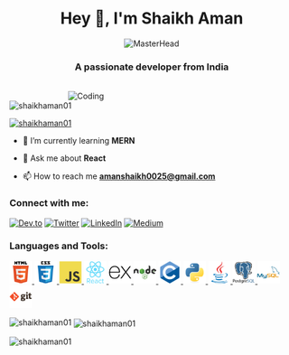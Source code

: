 <h1 align="center">Hey 👋, I'm Shaikh Aman</h1>
<p align="center">
  <img src="https://camo.githubusercontent.com/bf086ae045cede0b5561aa0dcd3315aee15715e3b1417364ffadb11222344e5f/68747470733a2f2f726561646d652d747970696e672d7376672e6865726f6b756170702e636f6d3f636f6c6f723d4532324645342677696474683d333830266865696768743d3435266c696e65733d4f70656e2d536f757263652b456e74687573696173743b416c776179732b4c6561726e696e672b4e65772b5468696e67733b456d706f776572696e672b4f74686572733b4e6963652b546f2b4d6565742b596f752b2e2e2e2663656e7465723d74727565" alt="MasterHead">
</p>

<h3 align="center">A passionate developer from India</h3>
</br>
<img align="right" alt="Coding" width="400" src="https://camo.githubusercontent.com/7de37139d0b4c1ce40865e799b446c0e963a3dd8fb68d239707237c40604fa3d/68747470733a2f2f63646e2e6472696262626c652e636f6d2f75736572732f3733303730332f73637265656e73686f74732f363538313234332f6176656e746f2e676966">

<p align="left"> <img src="https://komarev.com/ghpvc/?username=shaikhaman01&label=Profile%20views&color=0e75b6&style=flat" alt="shaikhaman01" /> </p>

<p align="left"> <a href="https://twitter.com/shaikhaman01" target="blank"><img src="https://img.shields.io/twitter/follow/shaikhaman01?logo=twitter&style=for-the-badge" alt="shaikhaman01" /></a> </p>

- 🌱 I’m currently learning **MERN**

- 💬 Ask me about **React**

- 📫 How to reach me **amanshaikh0025@gmail.com**

<h3 align="left">Connect with me:</h3>
<p align="left">
<a href="https://dev.to/shaikhaman01" target="_blank"><img src="https://img.shields.io/badge/Dev.to-0A0A0A?logo=dev.to&logoColor=white" alt="Dev.to"></a>
<a href="https://twitter.com/shaikhaman01" target="_blank"><img src="https://img.shields.io/badge/Twitter-%231DA1F2.svg?logo=twitter&logoColor=white" alt="Twitter"></a>
<a href="https://linkedin.com/in/shaikhaman01" target="_blank"><img src="https://img.shields.io/badge/LinkedIn-%230077B5.svg?logo=linkedin&logoColor=white" alt="LinkedIn"></a>
<a href="https://medium.com/@ShaikhAman01" target="_blank"><img src="https://img.shields.io/badge/Medium-12100E?logo=medium&logoColor=white" alt="Medium"></a>





</p>

<h3 align="left">Languages and Tools:</h3>
<p align="left">
  <!-- HTML -->
  <a href="https://developer.mozilla.org/en-US/docs/Web/HTML" target="_blank" rel="noreferrer">
    <img src="https://raw.githubusercontent.com/devicons/devicon/master/icons/html5/html5-original-wordmark.svg" alt="HTML" width="40" height="40"/>
  </a>

  <!-- CSS -->
  <a href="https://developer.mozilla.org/en-US/docs/Web/CSS" target="_blank" rel="noreferrer">
    <img src="https://raw.githubusercontent.com/devicons/devicon/master/icons/css3/css3-original-wordmark.svg" alt="CSS" width="40" height="40"/>
  </a>

  <!-- JavaScript -->
  <a href="https://developer.mozilla.org/en-US/docs/Web/JavaScript" target="_blank" rel="noreferrer">
    <img src="https://raw.githubusercontent.com/devicons/devicon/master/icons/javascript/javascript-original.svg" alt="JavaScript" width="40" height="40"/>
  </a>

  <!-- React -->
  <a href="https://reactjs.org/" target="_blank" rel="noreferrer">
    <img src="https://raw.githubusercontent.com/devicons/devicon/master/icons/react/react-original-wordmark.svg" alt="React" width="40" height="40"/>
  </a>

  <!-- Express.js -->
  <a href="https://expressjs.com/" target="_blank" rel="noreferrer">
    <img src="https://raw.githubusercontent.com/devicons/devicon/master/icons/express/express-original.svg" alt="Express.js" width="40" height="40"/>
  </a>

  <!-- Node.js -->
  <a href="https://nodejs.org/" target="_blank" rel="noreferrer">
    <img src="https://raw.githubusercontent.com/devicons/devicon/master/icons/nodejs/nodejs-original-wordmark.svg" alt="Node.js" width="40" height="40"/>
  </a>

  <!-- C -->
  <a href="https://en.wikipedia.org/wiki/C_(programming_language)" target="_blank" rel="noreferrer">
    <img src="https://raw.githubusercontent.com/devicons/devicon/master/icons/c/c-original.svg" alt="C" width="40" height="40"/>
  </a>

  <!-- Python -->
  <a href="https://www.python.org/" target="_blank" rel="noreferrer">
    <img src="https://raw.githubusercontent.com/devicons/devicon/master/icons/python/python-original.svg" alt="Python" width="40" height="40"/>
  </a>

  <!-- Java -->
  <a href="https://www.java.com/" target="_blank" rel="noreferrer">
    <img src="https://raw.githubusercontent.com/devicons/devicon/master/icons/java/java-original.svg" alt="Java" width="40" height="40"/>
  </a>

  <!-- PostgreSQL -->
  <a href="https://www.postgresql.org/" target="_blank" rel="noreferrer">
    <img src="https://raw.githubusercontent.com/devicons/devicon/master/icons/postgresql/postgresql-original-wordmark.svg" alt="PostgreSQL" width="40" height="40"/>
  </a>

  <!-- MySQL -->
  <a href="https://www.mysql.com/" target="_blank" rel="noreferrer">
    <img src="https://raw.githubusercontent.com/devicons/devicon/master/icons/mysql/mysql-original-wordmark.svg" alt="MySQL" width="40" height="40"/>
  </a>

  <!-- Git -->
  <a href="https://git-scm.com/" target="_blank" rel="noreferrer">
    <img src="https://raw.githubusercontent.com/devicons/devicon/master/icons/git/git-original-wordmark.svg" alt="Git" width="40" height="40"/>
  </a>
</p>



<p><img align="left" src="https://github-readme-stats.vercel.app/api/top-langs?username=shaikhaman01&show_icons=true&locale=en&layout=compact&theme=dark" alt="shaikhaman01" /></p>

<p>&nbsp;<img align="center" src="https://github-readme-stats.vercel.app/api?username=shaikhaman01&show_icons=true&locale=en&theme=dark" alt="shaikhaman01" /></p>

<p><img align="center" src="https://github-readme-streak-stats.herokuapp.com/?user=shaikhaman01&theme=dark" alt="shaikhaman01" /></p>
